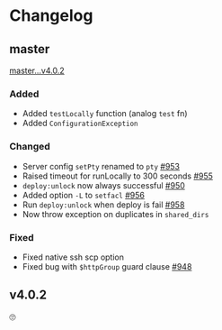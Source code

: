 # Changelog

## master
[master...v4.0.2](https://github.com/deployphp/deployer/compare/v4.0.2...master)

### Added
- Added `testLocally` function (analog `test` fn)
- Added `ConfigurationException`

### Changed
- Server config `setPty` renamed to `pty` [#953](https://github.com/deployphp/deployer/pull/953)
- Raised timeout for runLocally to 300 seconds [#955](https://github.com/deployphp/deployer/pull/955)
- `deploy:unlock` now always successful [#950](https://github.com/deployphp/deployer/pull/950)
- Added option `-L` to `setfacl` [#956](https://github.com/deployphp/deployer/pull/956)
- Run `deploy:unlock` when deploy is fail [#958](https://github.com/deployphp/deployer/pull/958)
- Now throw exception on duplicates in `shared_dirs`

### Fixed
- Fixed native ssh scp option
- Fixed bug with `$httpGroup` guard clause [#948](https://github.com/deployphp/deployer/pull/948)

## v4.0.2
🙄
